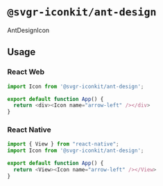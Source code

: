 # `@svgr-iconkit/ant-design`

AntDesignIcon

## Usage

### React Web

```javascript
import Icon from '@svgr-iconkit/ant-design';

export default function App() {
  return <div><Icon name="arrow-left" /></div>
}

```

### React Native

```javascript
import { View } from "react-native";
import Icon from '@svgr-iconkit/ant-design';

export default function App() {
  return <View><Icon name="arrow-left" /></View>
}

```
